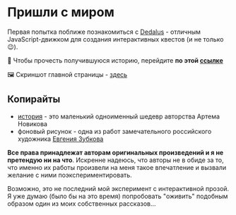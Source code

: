 # Пришли с миром
Первая попытка поближе познакомиться с [Dedalus](https://github.com/pistacchio/Dedalus) - отличным JavaScript-движком для создания интерактивных квестов (и не только😉).

🚀 Чтобы прочесть получившуюся историю, перейдите **по этой [ссылке](https://liketaurus.github.io/IF-Dedalus/story.html)** 

🖼 Скриншот главной страницы - [здесь](https://github.com/liketaurus/IF-Dedalus/blob/master/result.png)

## Копирайты
* [история](http://samlib.ru/n/nowikow_artem_ewgenxewich/prishli_s_mirom.shtml) - это маленький  одноименный шедевр авторства Артема Новикова 
* фоновый рисунок - одна из работ замечательного российского художника [Евгения Зубкова](https://www.championat.com/cybersport/article-4012717-kiberpank-glazami-rossijskogo-hudozhnika-evgenija-zubkova.html)

**Все права принадлежат авторам оригинальных произведений и я не претендую ни на что**. Искренне надеюсь, что авторы не в обиде за то, что именно их работы произвели на меня такое впечатление и вызвали желание с ними поэкспериментировать.

Возможно, это не последний мой эксперимент с интерактивной прозой. Я уже думаю (было бы на это время) попробовать "оживить" подобным образом один из моих собственных рассказов...
